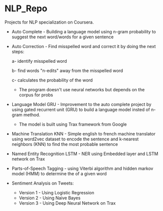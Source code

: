 # NLP_Repo

Projects for NLP specialization on Coursera.

* Auto Complete - Building a language model using n-gram probability to suggest the next word/words for a given sentence

* Auto Correction - Find misspelled word and correct it by doing the next steps:
	
	a- identify misspelled word
	
	b- find words "n-edits" away from the misspelled word
	
	c- calculates the probability of the word
	* The program doesn't use neural networks but depends on the corpus for probs

* Language Model GRU - Improvement to the auto complete project by using gated recurrent unit (GRU) to build a language model insted of n-gram method.
	* The model is built using Trax framework from Google

* Machine Translation KNN - Simple english to french machine translator using word2vec dataset to encode the sentence and k-nearest neighbors (KNN) to find the most probable sentence

* Named Entity Recognition LSTM - NER using Embedded layer and LSTM network on Trax

* Parts-of-Speech Tagging - using Viterbi algorithm and hidden markov model (HMM) to determine the <PoS> of a given word


* Sentiment Analysis on Tweets:
	* Version 1 - Using Logistic Regression
	* Version 2 - Using Naive Bayes
	* Version 3 - Using Deep Neural Network on Trax
